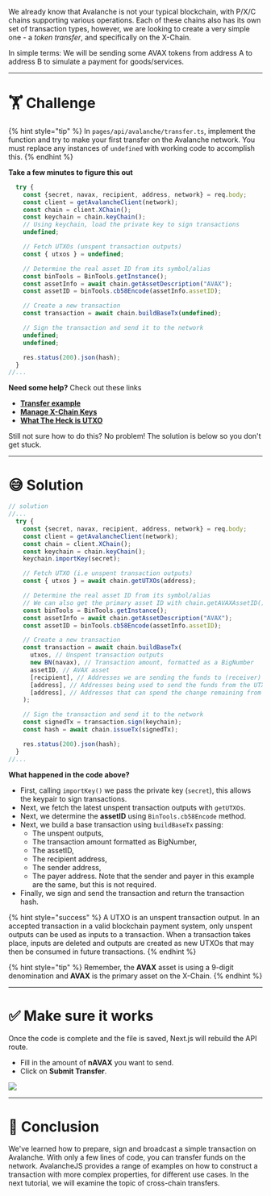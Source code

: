 We already know that Avalanche is not your typical blockchain, with P/X/C chains supporting various operations. Each of these chains also has its own set of transaction types, however, we are looking to create a very simple one - a _token transfer_, and specifically on the X-Chain.

In simple terms: We will be sending some AVAX tokens from address A to address B to simulate a payment for goods/services.

---

# 🏋️ Challenge

{% hint style="tip" %}
In `pages/api/avalanche/transfer.ts`, implement the function and try to make your first transfer on the Avalanche network. You must replace any instances of `undefined` with working code to accomplish this.
{% endhint %}

**Take a few minutes to figure this out**

```typescript
  try {
    const {secret, navax, recipient, address, network} = req.body;
    const client = getAvalancheClient(network);
    const chain = client.XChain();
    const keychain = chain.keyChain();
    // Using keychain, load the private key to sign transactions
    undefined;

    // Fetch UTXOs (unspent transaction outputs)
    const { utxos } = undefined;

    // Determine the real asset ID from its symbol/alias
    const binTools = BinTools.getInstance();
    const assetInfo = await chain.getAssetDescription("AVAX");
    const assetID = binTools.cb58Encode(assetInfo.assetID);

    // Create a new transaction
    const transaction = await chain.buildBaseTx(undefined);

    // Sign the transaction and send it to the network
    undefined;
    undefined;

    res.status(200).json(hash);
  }
//...
```

**Need some help?** Check out these links

- [**Transfer example**](https://github.com/ava-labs/avalanchejs/tree/master/examples/avm)
- [**Manage X-Chain Keys**](https://docs.avax.network/build/tools/avalanchejs/manage-x-chain-keys)
- [**What The Heck is UTXO**](https://medium.com/bitbees/what-the-heck-is-utxo-ca68f2651819)

Still not sure how to do this? No problem! The solution is below so you don't get stuck.

---

# 😅 Solution

```typescript
// solution
//...
  try {
    const {secret, navax, recipient, address, network} = req.body;
    const client = getAvalancheClient(network);
    const chain = client.XChain();
    const keychain = chain.keyChain();
    keychain.importKey(secret);

    // Fetch UTXO (i.e unspent transaction outputs)
    const { utxos } = await chain.getUTXOs(address);

    // Determine the real asset ID from its symbol/alias
    // We can also get the primary asset ID with chain.getAVAXAssetID() call
    const binTools = BinTools.getInstance();
    const assetInfo = await chain.getAssetDescription("AVAX");
    const assetID = binTools.cb58Encode(assetInfo.assetID);

    // Create a new transaction
    const transaction = await chain.buildBaseTx(
      utxos, // Unspent transaction outputs
      new BN(navax), // Transaction amount, formatted as a BigNumber
      assetID, // AVAX asset
      [recipient], // Addresses we are sending the funds to (receiver)
      [address], // Addresses being used to send the funds from the UTXOs provided (sender)
      [address], // Addresses that can spend the change remaining from the spent UTXOs (payer)
    );

    // Sign the transaction and send it to the network
    const signedTx = transaction.sign(keychain);
    const hash = await chain.issueTx(signedTx);

    res.status(200).json(hash);
  }
//...
```

**What happened in the code above?**

- First, calling `importKey()` we pass the private key (`secret`), this allows the keypair to sign transactions.
- Next, we fetch the latest unspent transaction outputs with `getUTXOs`.
- Next, we determine the **assetID** using `BinTools.cb58Encode` method.
- Next, we build a base transaction using `buildBaseTx` passing:
  - The unspent outputs,
  - The transaction amount formatted as BigNumber,
  - The assetID,
  - The recipient address,
  - The sender address,
  - The payer address. Note that the sender and payer in this example are the same, but this is not required.
- Finally, we sign and send the transaction and return the transaction hash.

{% hint style="success" %}
A UTXO is an unspent transaction output. In an accepted transaction in a valid blockchain payment system, only unspent outputs can be used as inputs to a transaction. When a transaction takes place, inputs are deleted and outputs are created as new UTXOs that may then be consumed in future transactions.
{% endhint %}

{% hint style="tip" %}
Remember, the **AVAX** asset is using a 9-digit denomination and **AVAX** is the primary asset on the X-Chain.
{% endhint %}

---

# ✅ Make sure it works

Once the code is complete and the file is saved, Next.js will rebuild the API route.

- Fill in the amount of **nAVAX** you want to send.
- Click on **Submit Transfer**.

![](https://raw.githubusercontent.com/figment-networks/learn-web3-dapp/main/markdown/__images__/avalanche/avalanche-transfer.gif)

---

# 🏁 Conclusion

We've learned how to prepare, sign and broadcast a simple transaction on Avalanche. With only a few lines of code, you can transfer funds on the network. AvalancheJS provides a range of examples on how to construct a transaction with more complex properties, for different use cases. In the next tutorial, we will examine the topic of cross-chain transfers.
